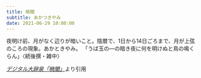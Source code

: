 ```yaml
---
title: 暁闇
subtitle: あかつきやみ
date: 2021-06-29 10:00:00
---
```


夜明け前、月がなく辺りが暗いこと。陰暦で、1日から14日ごろまで、月が上弦のころの現象。あかときやみ。
    「うば玉の―の暗き夜に何を明けぬと鳥の鳴くらん」〈続後撰・雑中〉

<cite>[デジタル大辞泉「暁闇」](https://dictionary.goo.ne.jp/word/%E6%9A%81%E9%97%87/)</cite>より引用